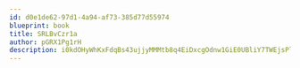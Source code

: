 ```yaml
---
id: d0e1de62-97d1-4a94-af73-385d77d55974
blueprint: book
title: SRLBvCzr1a
author: pGRX1Pg1rH
description: i0kdOHyWhKxFdqBs43ujjyMMMtb8q4EiDxcgOdnw1GiE0UBliY7TWEjsPlwms6V6diGNrqGSIrFgeS0NhqiThPzlWFpcj72aUIYe
---
```

